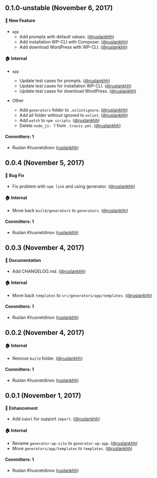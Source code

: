 ## 0.1.0-unstable (November 6, 2017)

#### 🚀 New Feature

- `app`
  - Add prompts with default values. ([@ruslankhh](https://github.com/ruslankhh))
  - Add installation WP-CLI with Composer. ([@ruslankhh](https://github.com/ruslankhh))
  - Add download WordPress with WP-CLI. ([@ruslankhh](https://github.com/ruslankhh))

#### 🏠 Internal

- `app`
  - Update test cases for prompts. ([@ruslankhh](https://github.com/ruslankhh))
  - Update test cases for installation WP-CLI. ([@ruslankhh](https://github.com/ruslankhh))
  - Update test cases for download WordPress. ([@ruslankhh](https://github.com/ruslankhh))

- Other
  - Add `generators` folder to `.eslintignore`. ([@ruslankhh](https://github.com/ruslankhh))
  - Add all folder without ignored to `eslint`. ([@ruslankhh](https://github.com/ruslankhh))
  - Add `watch` to `npm scripts`. ([@ruslankhh](https://github.com/ruslankhh))
  - Delete `node_js: 7` from `.travis.yml`. ([@ruslankhh](https://github.com/ruslankhh))

#### Committers: 1

- Ruslan Khusnetdinov ([ruslankhh](https://github.com/ruslankhh))

## 0.0.4 (November 5, 2017)

#### 🐛 Bug Fix

- Fix problem with `npm link` and using generator. ([@ruslankhh](https://github.com/ruslankhh))

#### 🏠 Internal

- Move back `build/generators` to `generators`. ([@ruslankhh](https://github.com/ruslankhh))

#### Committers: 1

- Ruslan Khusnetdinov ([ruslankhh](https://github.com/ruslankhh))

## 0.0.3 (November 4, 2017)

#### 📝 Documentation

- Add CHANGELOG.md. ([@ruslankhh](https://github.com/ruslankhh))

#### 🏠 Internal

- Move back `templates` to `src/generators/app/templates`. ([@ruslankhh](https://github.com/ruslankhh))

#### Committers: 1

- Ruslan Khusnetdinov ([ruslankhh](https://github.com/ruslankhh))

## 0.0.2 (November 4, 2017)

#### 🏠 Internal

- Remove `build` folder. ([@ruslankhh](https://github.com/ruslankhh))

#### Committers: 1

- Ruslan Khusnetdinov ([ruslankhh](https://github.com/ruslankhh))

## 0.0.1 (November 1, 2017)

#### 💅 Enhancement

- Add `babel` for support `import`. ([@ruslankhh](https://github.com/ruslankhh))

#### 🏠 Internal

- Rename `generator-wp-site` to `generator-wp-app`. ([@ruslankhh](https://github.com/ruslankhh))
- Move `generators/app/templates` to `templates`. ([@ruslankhh](https://github.com/ruslankhh))

#### Committers: 1

- Ruslan Khusnetdinov ([ruslankhh](https://github.com/ruslankhh))
